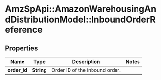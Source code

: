 # AmzSpApi::AmazonWarehousingAndDistributionModel::InboundOrderReference

## Properties
Name | Type | Description | Notes
------------ | ------------- | ------------- | -------------
**order_id** | **String** | Order ID of the inbound order. | 

